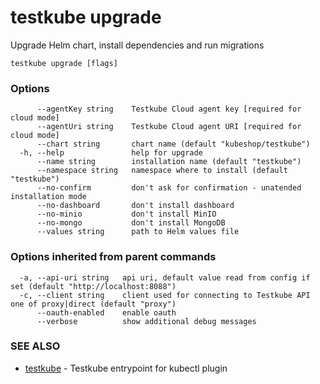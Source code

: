 # testkube upgrade

Upgrade Helm chart, install dependencies and run migrations

```
testkube upgrade [flags]
```

### Options

```
      --agentKey string    Testkube Cloud agent key [required for cloud mode]
      --agentUri string    Testkube Cloud agent URI [required for cloud mode]
      --chart string       chart name (default "kubeshop/testkube")
  -h, --help               help for upgrade
      --name string        installation name (default "testkube")
      --namespace string   namespace where to install (default "testkube")
      --no-confirm         don't ask for confirmation - unatended installation mode
      --no-dashboard       don't install dashboard
      --no-minio           don't install MinIO
      --no-mongo           don't install MongoDB
      --values string      path to Helm values file
```

### Options inherited from parent commands

```
  -a, --api-uri string   api uri, default value read from config if set (default "http://localhost:8088")
  -c, --client string    client used for connecting to Testkube API one of proxy|direct (default "proxy")
      --oauth-enabled    enable oauth
      --verbose          show additional debug messages
```

### SEE ALSO

* [testkube](testkube.md)	 - Testkube entrypoint for kubectl plugin

